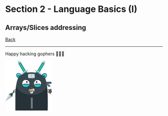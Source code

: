 # Section 2 - Language Basics (I)

## Arrays/Slices addressing

[Back](https://github.com/steevehook/udemy-go101/blob/master/section_2-language-basics-1)

---

Happy hacking gophers 🚀🚀🚀

<img src="https://github.com/steevehook/udemy-go101/raw/master/udemy-go101.svg?sanitize=true" width="150px"/>
